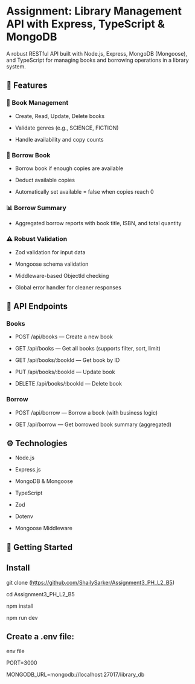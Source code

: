 # Assignment: Library Management API with Express, TypeScript & MongoDB

A robust RESTful API built with Node.js, Express, MongoDB (Mongoose), and TypeScript for managing books and borrowing operations in a library system.

## 🔧 Features
 ### 📖 Book Management

* Create, Read, Update, Delete books

* Validate genres (e.g., SCIENCE, FICTION)

* Handle availability and copy counts

### 📘 Borrow Book

* Borrow book if enough copies are available

* Deduct available copies

* Automatically set available = false when copies reach 0

### 📊 Borrow Summary

* Aggregated borrow reports with book title, ISBN, and total quantity

### ⚠️ Robust Validation

* Zod validation for input data

* Mongoose schema validation

* Middleware-based ObjectId checking

* Global error handler for cleaner responses

## 🧪 API Endpoints
### Books
* POST /api/books — Create a new book

* GET /api/books — Get all books (supports filter, sort, limit)

* GET /api/books/:bookId — Get book by ID

* PUT /api/books/:bookId — Update book

* DELETE /api/books/:bookId — Delete book

### Borrow
* POST /api/borrow — Borrow a book (with business logic)

* GET /api/borrow — Get borrowed book summary (aggregated)


## ⚙️ Technologies
* Node.js

* Express.js

* MongoDB & Mongoose

* TypeScript

* Zod

* Dotenv

* Mongoose Middleware

## 🏁 Getting Started

## Install
git clone (https://github.com/ShailySarker/Assignment3_PH_L2_B5)

cd Assignment3_PH_L2_B5

npm install

npm run dev


## Create a .env file:
env file

PORT=3000

MONGODB_URL=mongodb://localhost:27017/library_db

